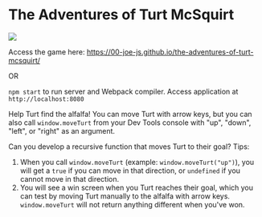 # The Adventures of Turt McSquirt

<img src="http://i.imgur.com/HQQNOkW.gif" />

Access the game here: https://00-joe-js.github.io/the-adventures-of-turt-mcsquirt/

OR

`npm start` to run server and Webpack compiler. Access application at `http://localhost:8080`

Help Turt find the alfalfa! You can move Turt with arrow keys, but you can also call `window.moveTurt` from your Dev Tools console with "up", "down", "left", or "right" as an argument.

Can you develop a recursive function that moves Turt to their goal? Tips:

1) When you call `window.moveTurt` (example: `window.moveTurt("up")`), you will get a `true` if you can move in that direction, or `undefined` if you cannot move in that direction.
2) You will see a win screen when you Turt reaches their goal, which you can test by moving Turt manually to the alfalfa with arrow keys. `window.moveTurt` will not return anything different when you've won.
